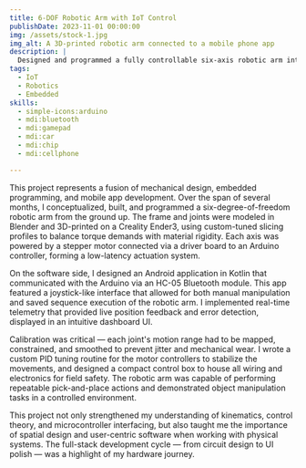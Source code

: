 ```yaml
---
title: 6-DOF Robotic Arm with IoT Control
publishDate: 2023-11-01 00:00:00
img: /assets/stock-1.jpg
img_alt: A 3D-printed robotic arm connected to a mobile phone app
description: |
  Designed and programmed a fully controllable six-axis robotic arm integrated with mobile-based real-time IoT control using Arduino and Bluetooth.
tags:
  - IoT
  - Robotics
  - Embedded
skills:
  - simple-icons:arduino
  - mdi:bluetooth
  - mdi:gamepad
  - mdi:car
  - mdi:chip
  - mdi:cellphone

---
```


This project represents a fusion of mechanical design, embedded programming, and mobile app development. Over the span of several months, I conceptualized, built, and programmed a six-degree-of-freedom robotic arm from the ground up. The frame and joints were modeled in Blender and 3D-printed on a Creality Ender3, using custom-tuned slicing profiles to balance torque demands with material rigidity. Each axis was powered by a stepper motor connected via a driver board to an Arduino controller, forming a low-latency actuation system.

On the software side, I designed an Android application in Kotlin that communicated with the Arduino via an HC-05 Bluetooth module. This app featured a joystick-like interface that allowed for both manual manipulation and saved sequence execution of the robotic arm. I implemented real-time telemetry that provided live position feedback and error detection, displayed in an intuitive dashboard UI.

Calibration was critical — each joint's motion range had to be mapped, constrained, and smoothed to prevent jitter and mechanical wear. I wrote a custom PID tuning routine for the motor controllers to stabilize the movements, and designed a compact control box to house all wiring and electronics for field safety. The robotic arm was capable of performing repeatable pick-and-place actions and demonstrated object manipulation tasks in a controlled environment.

This project not only strengthened my understanding of kinematics, control theory, and microcontroller interfacing, but also taught me the importance of spatial design and user-centric software when working with physical systems. The full-stack development cycle — from circuit design to UI polish — was a highlight of my hardware journey.
